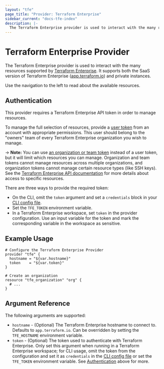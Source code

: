 ```yaml
---
layout: "tfe"
page_title: "Provider: Terraform Enterprise"
sidebar_current: "docs-tfe-index"
description: |-
  The Terraform Enterprise provider is used to interact with the many resources supported by Terraform Enterprise. The provider needs to be configured with the proper credentials before it can be used.
---
```


# Terraform Enterprise Provider

The Terraform Enterprise provider is used to interact with the many resources
supported by [Terraform Enterprise](https://www.hashicorp.com/products/terraform).
It supports both the SaaS version of Terraform Enterprise
([app.terraform.io](https://app.terraform.io)) and private instances.

Use the navigation to the left to read about the available resources.

## Authentication

This provider requires a Terraform Enterprise API token in order to manage
resources.

To manage the full selection of resources, provide a
[user token](/docs/cloud/users-teams-organizations/users.html#api-tokens)
from an account with appropriate permissions. This user should belong to the
"owners" team of every Terraform Enterprise organization you wish to manage.

-> **Note:** You can use [an organization or team token](/docs/cloud/users-teams-organizations/api-tokens.html)
instead of a user token, but it will limit which resources you can manage.
Organization and team tokens cannot manage resources across multiple
organizations, and organization tokens cannot manage certain resource types
(like SSH keys). See the
[Terraform Enterprise API documentation](/docs/cloud/api/index.html)
for more details about access to specific resources.

There are three ways to provide the required token:

- On the CLI, omit the `token` argument and set a `credentials` block in your
  [CLI config file](/docs/commands/cli-config.html#credentials).
- Set the `TFE_TOKEN` environment variable.
- In a Terraform Enterprise workspace, set `token` in the provider
  configuration. Use an input variable for the token and mark the corresponding
  variable in the workspace as sensitive.

## Example Usage

```hcl
# Configure the Terraform Enterprise Provider
provider "tfe" {
  hostname = "${var.hostname}"
  token    = "${var.token}"
}

# Create an organization
resource "tfe_organization" "org" {
  # ...
}
```

## Argument Reference

The following arguments are supported:

* `hostname` - (Optional) The Terraform Enterprise hostname to connect to.
  Defaults to `app.terraform.io`. Can be overridden by setting the
  `TFE_HOSTNAME` environment variable.
* `token` - (Optional) The token used to authenticate with Terraform Enterprise.
  Only set this argument when running in a Terraform Enterprise workspace; for
  CLI usage, omit the token from the configuration and set it as `credentials`
  in the [CLI config file](/docs/commands/cli-config.html#credentials) or set
  the `TFE_TOKEN` environment variable. See [Authentication](#authentication)
  above for more.
